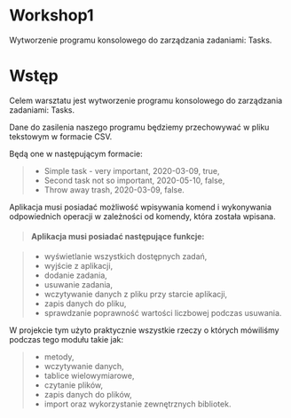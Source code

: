 # Workshop1
Wytworzenie programu konsolowego do zarządzania zadaniami: Tasks.
# Wstęp
Celem warsztatu jest wytworzenie programu konsolowego do zarządzania zadaniami: Tasks.

Dane do zasilenia naszego programu będziemy przechowywać w pliku tekstowym w formacie CSV.

Będą one w następującym formacie:

> - Simple task - very important, 2020-03-09, true,
> - Second task not so important, 2020-05-10, false,
> - Throw away trash, 2020-03-09, false.

Aplikacja musi posiadać możliwość wpisywania komend i wykonywania odpowiednich operacji w zależności od komendy, która została wpisana.

> #### Aplikacja musi posiadać następujące funkcje:

> - wyświetlanie wszystkich dostępnych zadań,
> - wyjście z aplikacji,
> - dodanie zadania,
> - usuwanie zadania,
> - wczytywanie danych z pliku przy starcie aplikacji,
> - zapis danych do pliku,
> - sprawdzanie poprawność wartości liczbowej podczas usuwania.

W projekcie tym użyto praktycznie wszystkie rzeczy o których mówiliśmy podczas tego modułu takie jak:

> - metody,
> - wczytywanie danych,
> - tablice wielowymiarowe,
> - czytanie plików,
> - zapis danych do plików,
> - import oraz wykorzystanie zewnętrznych bibliotek.
